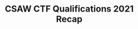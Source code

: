---
credit:
- SIGPwny
featured: false
location: CIF 4025 + Zoom
recording: 'https://youtu.be/niRzFyYW8-4'
slides: ./csawrecap.pdf
tags:
- misc
- csaw
- recap
time_close: ''
time_start: 2021-09-19T14:00:00.000000-05:00
title: CSAW CTF Qualifications 2021 Recap
week_number: 3
---